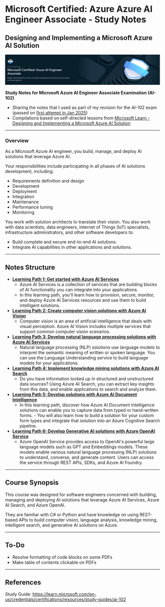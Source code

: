 # Microsoft Certified: Azure Azure AI Engineer Associate - Study Notes
## Designing and Implementing a Microsoft Azure AI Solution

![Alt text](images/banner.png)

**Study Notes for Microsoft Azure AI Engineer Associate Examination (AI-102)**  
- Sharing the notes that I used as part of my revision for the AI-102 exam (passed on [first attempt in Jan 2025](https://learn.microsoft.com/api/credentials/share/en-us/KennethLeung-5704/69A89CC4F0578129?sharingId=90CA02B9FB836262))
- Compilations based on self-directed lessons from [Microsoft Learn - Designing and Implementing a Microsoft Azure AI Solution](https://learn.microsoft.com/en-us/training/courses/ai-102t00#course-syllabus)


___
### Overview
As a Microsoft Azure AI engineer, you build, manage, and deploy AI solutions that leverage Azure AI.

Your responsibilities include participating in all phases of AI solutions development, including:
- Requirements definition and design
- Development
- Deployment
- Integration
- Maintenance
- Performance tuning
- Monitoring

You work with solution architects to translate their vision. You also work with data scientists, data engineers, Internet of Things (IoT) specialists, infrastructure administrators, and other software developers to:
- Build complete and secure end-to-end AI solutions.
- Integrate AI capabilities in other applications and solutions.

___
## Notes Structure
- [**Learning Path 1: Get started with Azure AI Services**](https://github.com/kennethleungty/Azure-AI-Engineer-Associate-Notes/tree/main/1%20-%20Get%20started%20with%20Azure%20AI%20Services)
    - Azure AI Services is a collection of services that are building blocks of AI functionality you can integrate into your applications. 
    - In this learning path, you'll learn how to provision, secure, monitor, and deploy Azure AI Services resources and use them to build intelligent solutions.
- [**Learning Path 2: Create computer vision solutions with Azure AI Vision**](https://github.com/kennethleungty/Azure-AI-Engineer-Associate-Notes/tree/main/2%20-%20Create%20computer%20vision%20solutions%20with%20Azure%20AI%20Vision)
    - Computer vision is an area of artificial intelligence that deals with visual perception. Azure AI Vision includes multiple services that support common computer vision scenarios.
- [**Learning Path 3: Develop natural language processing solutions with Azure AI Services**](https://github.com/kennethleungty/Azure-AI-Engineer-Associate-Notes/tree/main/3%20-%20Develop%20natural%20language%20processing%20solutions%20with%20Azure%20AI%20Services)
    - Natural language processing (NLP) solutions use language models to interpret the semantic meaning of written or spoken language. You can use the Language Understanding service to build language models for your applications.
- [**Learning Path 4: Implement knowledge mining solutions with Azure AI Search**](https://github.com/kennethleungty/Azure-AI-Engineer-Associate-Notes/tree/main/4%20-%20Implement%20knowledge%20mining%20solutions%20with%20Azure%20AI%20Search)
    - Do you have information locked up in structured and unstructured data sources? Using Azure AI Search, you can extract key insights from this data, and enable applications to search and analyze them.
- [**Learning Path 5: Develop solutions with Azure AI Document Intelligence**](https://github.com/kennethleungty/Azure-AI-Engineer-Associate-Notes/tree/main/5%20-%20Develop%20solutions%20with%20Azure%20AI%20Document%20Intelligence)
    - In this learning path, discover how Azure AI Document Intelligence solutions can enable you to capture data from typed or hand-written forms. - You will also learn how to build a solution for your custom form types and integrate that solution into an Azure Cognitive Search pipeline.
- [**Learning Path 6: Develop Generative AI solutions with Azure OpenAI Service**](https://github.com/kennethleungty/Azure-AI-Engineer-Associate-Notes/tree/main/6%20-%20Develop%20Generative%20AI%20solutions%20with%20Azure%20OpenAI%20Service)
    - Azure OpenAI Service provides access to OpenAI's powerful large language models such as GPT and Embeddings models. These models enable various natural language processing (NLP) solutions to understand, converse, and generate content. Users can access the service through REST APIs, SDKs, and Azure AI Foundry.

___
## Course Synopsis
This course was designed for software engineers concerned with building, managing and deploying AI solutions that leverage Azure AI Services, Azure AI Search, and Azure OpenAI. 

They are familiar with C# or Python and have knowledge on using REST-based APIs to build computer vision, language analysis, knowledge mining, intelligent search, and generative AI solutions on Azure.

___
## To-Do
- Resolve formatting of code blocks on some PDFs
- Make table of contents clickable on PDFs

___
## References
Study Guide: https://learn.microsoft.com/en-us/credentials/certifications/resources/study-guides/ai-102
